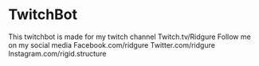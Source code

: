 # TwitchBot
This twitchbot is made for my twitch channel Twitch.tv/Ridgure
Follow me on my social media
Facebook.com/ridgure
Twitter.com/ridgure
Instagram.com/rigid.structure
